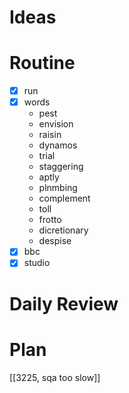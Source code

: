 # Ideas
# Routine
- [x] run
- [x] words
	- pest
	- envision
	- raisin
	- dynamos
	- trial
	- staggering
	- aptly
	- plnmbing
	- complement
	- toll
	- frotto
	- dicretionary
	- despise
- [x] bbc
- [x] studio
# Daily Review

# Plan
[[3225, sqa too slow]]